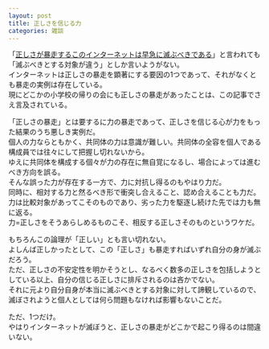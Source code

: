 ```yaml
---
layout: post
title: 正しさを信じる力
categories: 雑談
---
```


「[正しさが暴走するこのインターネットは早急に滅ぶべきである](https://ten-navi.com/dybe/4580/)」と言われても「滅ぶべきとする対象が違う」としか言いようがない。  
インターネットは正しさの暴走を顕著にする要因の1つであって、それがなくとも暴走の実例は存在している。  
現にどこかの小学校の帰りの会にも正しさの暴走があったことは、この記事でさえ言及されている。

「正しさの暴走」とは要するに力の暴走であって、正しさを信じる心が力をもった結果のうち悪しき実例だ。  
個人の力ならともかく、共同体の力は意識が難しい。共同体の全容を個人である構成員では往々にして把握し切れないから。  
ゆえに共同体を構成する個々が力の存在に無自覚になるし、場合によっては進むべき方向を誤る。  
そんな誤った力が存在する一方で、力に対抗し得るのもやはり力だ。  
同時に、相対する力と然るべき形で衝突し合えること、認め合えることも力だ。  
力は比較対象があってこそのものであり、劣った力を駆逐し続けた先では力も無に返る。  
力=正しさをそうあらしめるものこそ、相反する正しさそのものというワケだ。

もちろんこの論理が「正しい」とも言い切れない。  
よしんば正しかったとして、この「正しさ」も暴走すればいずれ自分の身が滅ぶだろう。  
ただ、正しさの不安定性を明かそうとし、なるべく数多の正しさを包括しようとしている以上、自分の信じる正しさに排斥されるのは吝かでない。  
それに元より自分自身が本当に滅ぶべきとする対象に対して諦観しているので、滅ぼされようと個人としては何ら問題もなければ影響もないことだ。

ただ、1つだけ。  
やはりインターネットが滅ぼうと、正しさの暴走がどこかで起こり得るのは間違いない。
